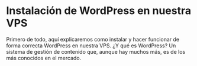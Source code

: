 # Instalación de WordPress en nuestra VPS

Primero de todo, aquí explicaremos como instalar y hacer funcionar de forma correcta WordPress en nuestra VPS. ¿Y qué es WordPress? Un sistema de gestión de contenido que, aunque hay muchos más, es de los más conocidos en el mercado.

